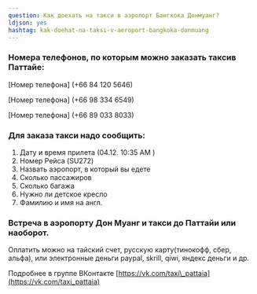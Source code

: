 ```yaml
---
question: Как доехать на такси в аэропорт Бангкока Донмуанг?
ldjson: yes
hashtag: kak-doehat-na-taksi-v-aeroport-bangkoka-donmuang
---
```

### Номера телефонов, по которым можно заказать таксив Паттайе:

[Номер телефона] (+66 84 120 5646)

[Номер телефона] (+66 98 334 6549)

[Номер телефона] (+66 89 033 8033)

### Для заказа такси надо сообщить: 
1. Дату и время прилета (04.12. 10:35 AM )  
2. Номер Рейса (SU272)  
3. Назвать аэропорт, в который вы едете
4. Сколько пассажиров  
5. Сколько багажа  
6. Нужно ли детское кресло  
7. Фамилию и имя на англ.  

### Встреча в аэропорту Дон Муанг и такси до Паттайи или наоборот.

Оплатить можно на тайский счет, русскую карту(тинокофф, сбер, альфа), или электронные деньги paypal, skrill, qiwi, яндекс деньги и др.

Подробнее в группе ВКонтакте [https://vk.com/taxi\_pattaia](https://vk.com/taxi_pattaia)
